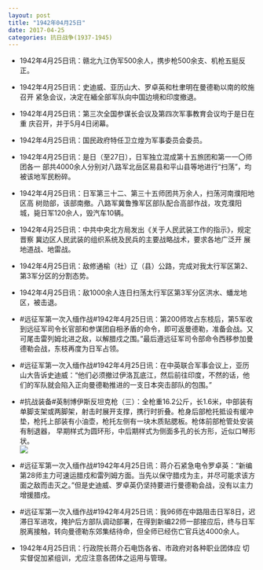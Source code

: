 ```yaml
---
layout: post
title: "1942年04月25日"
date: 2017-04-25
categories: 抗日战争(1937-1945)
---
```


<meta name="referrer" content="no-referrer" />

- 1942年4月25日讯：赣北九江伪军500余人，携步枪500余支、机枪五挺反正。 

- 1942年4月25日讯：史迪威、亚历山大、罗卓英和杜聿明在曼德勒以南的皎施召开 紧急会议，决定在緬全部军队向中国边境和印度撤退。 

- 1942年4月25日讯：第三次全国参谋长会议及第四次军事教育会议均于是日在重 庆召开，并于5月4日闭幕。 

- 1942年4月25日讯：国民政府特任卫立煌为军事委员会委员。 

- 1942年4月25日讯：是日（至27日），日军独立混成第十五旅团和第一一〇师团各一 部共4000余人分别对八路军北岳区易县和平山县等地进行“扫荡”，均 被该地军民粉碎。 

- 1942年4月25日讯：日军第三十二、第三十五师团共万余人，扫荡河南濮阳地区高 树勋部，该部南撤。八路军冀鲁豫军区部队配合高部作战，攻克濮阳 城，毙日军120佘人，毁汽车10辆。 

- 1942年4月25日讯：中共中央北方局发出《关于人民武装工作的指示》，规定晋察 冀边区人民武装的组织系统及民兵的主要战略战术，要求各地广泛开 展地道战、地雷战。 

- 1942年4月25日讯：敌修通榆（社）辽（县）公路，完成对我太行军区第2、第3军分区的分割态势。 

- 1942年4月25日讯：敌1000余人连日扫荡太行军区第3军分区洪水、蟠龙地区，被击退。 

- #远征军第一次入缅作战#1942年4月25日讯：第200师攻占东枝后，第5军收到远征军司令长官部和参谋团自相矛盾的命令，即可返曼德勒，准备会战。又可尾击雷列姆北进之敌，以解腊戍之围。”最后遵远征军司令部命令西移参加曼德勒会战，东枝再度为日军占领。 

- #远征军第一次入缅作战#1942年4月25日讯：在中英联合军事会议上，亚历山大告诉史迪威：“他们必须撤过伊洛瓦底江，然后前往印度，不然的话，他们的军队就会陷入正向曼德勒推进的一支日本突击部队的包围。” 

- #抗战装备#英制博伊斯反坦克枪（三）：全枪重16.2公斤，长1.6米，中部装有单脚支架或两脚架，射击时展开支撑，携行时折叠。枪身后部枪托抵设有缓冲垫，枪托上部装有小油壶，枪托左侧有一块木质贴腮板。枪体前部枪管处安装有制退器， 早期样式为圆环形，中后期样式为侧面多孔的长方形，近似口琴形状。 <br/><img src="https://wx4.sinaimg.cn/large/aca367d8ly1feyp1d7v2cj20go0zvdm7.jpg" />

- #远征军第一次入缅作战#1942年4月25日讯：蒋介石紧急电令罗卓英：“新编第28师主力可速运腊戍和雷列姆方面。当先以保守腊戍为主，并尽可能求该方面之敌而击灭之。”但是史迪威、罗卓英仍坚持要进行曼德勒会战，没有以主力增援腊戍。 

- #远征军第一次入缅作战#1942年4月25日讯：我96师在中路阻击日军8日，迟滞日军进攻，掩护后方部队调动部署，在得到新编22师一部接应后，终与日军脱离接触，转向曼德勒东郊集结待命，但全师已经伤亡官兵达4000余人。 

- 1942年4月25日讯：行政院长蒋介石电饬各省、市政府对各种职业团体应 切实督促加紧组训，尤应注意各团体之运用与管理。 

